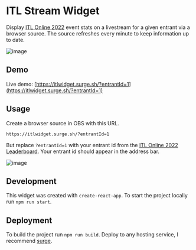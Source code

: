 # ITL Stream Widget

Display [ITL Online 2022](https://itl2022.groovestats.com) event stats on a livestream for a given entrant via a browser source. 
The source refreshes every minute to keep information up to date.

![image](https://user-images.githubusercontent.com/11725545/161714632-d70da56b-e24b-42f2-a18a-549e07b4c834.png)

## Demo
Live demo: [https://itlwidget.surge.sh/?entrantId=1](https://itlwidget.surge.sh/?entrantId=1)

## Usage

Create a browser source in OBS with this URL.
```
https://itlwidget.surge.sh/?entrantId=1
```
But replace `?entrantId=1` with your entrant id from the [ITL Online 2022 Leaderboard](https://itl2022.groovestats.com/leaderboard).
Your entrant id should appear in the address bar.

![image](https://user-images.githubusercontent.com/11725545/161716485-54be6c86-030d-4c94-bd52-64143538a243.png)

## Development

This widget was created with `create-react-app`. To start the project locally run `npm run start`.

## Deployment

To build the project run `npm run build`. Deploy to any hosting service, I recommend [surge](https://surge.sh/).
